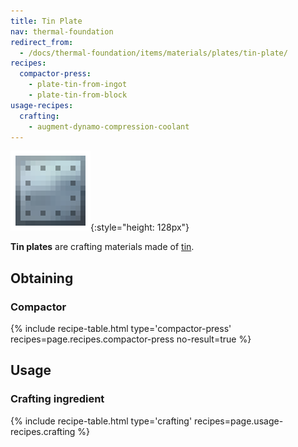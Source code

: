 ```yaml
---
title: Tin Plate
nav: thermal-foundation
redirect_from:
  - /docs/thermal-foundation/items/materials/plates/tin-plate/
recipes:
  compactor-press:
    - plate-tin-from-ingot
    - plate-tin-from-block
usage-recipes:
  crafting:
    - augment-dynamo-compression-coolant
---
```


![Tin plate](/assets/images/thermal-foundation/plate-tin.png){:style="height: 128px"}


**Tin plates** are crafting materials made of [tin](/docs/tin-ingot/).


Obtaining
---------

### Compactor
{% include recipe-table.html type='compactor-press' recipes=page.recipes.compactor-press no-result=true %}


Usage
-----

### Crafting ingredient
{% include recipe-table.html type='crafting' recipes=page.usage-recipes.crafting %}
